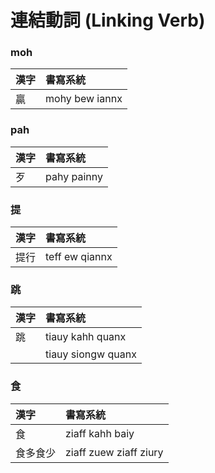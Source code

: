 # 連結動詞 (Linking Verb)

### moh

| 漢字 | 書寫系統 |
| :--- | :--- |
| 贏 | mohy bew iannx |

### pah

| 漢字 | 書寫系統 |
| :--- | :--- |
| 歹 | pahy painny |

### 提

| 漢字 | 書寫系統 |
| :--- | :--- |
| 提行 | teff ew qiannx |

### 跳

| 漢字 | 書寫系統 |
| :--- | :--- |
| 跳 | tiauy kahh quanx |
| | tiauy siongw quanx |

### 食

| 漢字 | 書寫系統 |
| :--- | :--- |
| 食 | ziaff kahh baiy |
| 食多食少 | ziaff zuew ziaff ziury |
